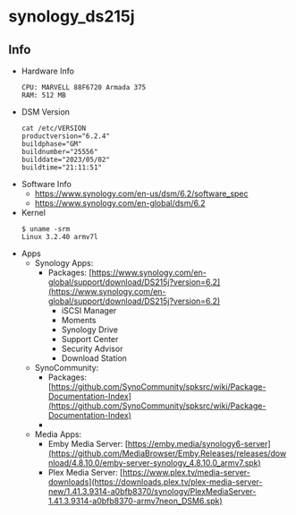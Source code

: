 # synology_ds215j

## Info
- Hardware Info
  ```
  CPU: MARVELL 88F6720 Armada 375
  RAM: 512 MB
  ```
- DSM Version
  ```
  cat /etc/VERSION
  productversion="6.2.4"
  buildphase="GM"
  buildnumber="25556"
  builddate="2023/05/02"
  buildtime="21:11:51"
  ```
- Software Info
  * https://www.synology.com/en-us/dsm/6.2/software_spec
  * https://www.synology.com/en-global/dsm/6.2
- Kernel
  ```
  $ uname -srm
  Linux 3.2.40 armv7l
  ```
- Apps
  * Synology Apps:
    * Packages: [https://www.synology.com/en-global/support/download/DS215j?version=6.2](https://www.synology.com/en-global/support/download/DS215j?version=6.2)
      * iSCSI Manager
      * Moments
      * Synology Drive
      * Support Center
      * Security Advisor
      * Download Station
  * SynoCommunity:
    * Packages: [https://github.com/SynoCommunity/spksrc/wiki/Package-Documentation-Index](https://github.com/SynoCommunity/spksrc/wiki/Package-Documentation-Index)
    * 
  * Media Apps:
    * Emby Media Server: [https://emby.media/synology6-server](https://github.com/MediaBrowser/Emby.Releases/releases/download/4.8.10.0/emby-server-synology_4.8.10.0_armv7.spk)
    * Plex Media Server: [https://www.plex.tv/media-server-downloads](https://downloads.plex.tv/plex-media-server-new/1.41.3.9314-a0bfb8370/synology/PlexMediaServer-1.41.3.9314-a0bfb8370-armv7neon_DSM6.spk)
